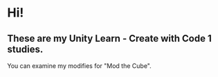 # Hi!
## These are my Unity Learn - Create with Code 1 studies.

You can examine my modifies for "Mod the Cube".